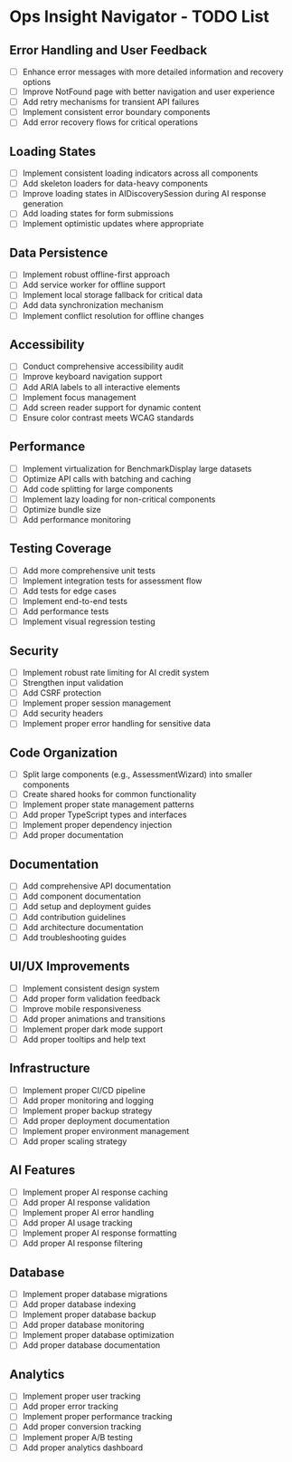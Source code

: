 # Ops Insight Navigator - TODO List

## Error Handling and User Feedback
- [ ] Enhance error messages with more detailed information and recovery options
- [ ] Improve NotFound page with better navigation and user experience
- [ ] Add retry mechanisms for transient API failures
- [ ] Implement consistent error boundary components
- [ ] Add error recovery flows for critical operations

## Loading States
- [ ] Implement consistent loading indicators across all components
- [ ] Add skeleton loaders for data-heavy components
- [ ] Improve loading states in AIDiscoverySession during AI response generation
- [ ] Add loading states for form submissions
- [ ] Implement optimistic updates where appropriate

## Data Persistence
- [ ] Implement robust offline-first approach
- [ ] Add service worker for offline support
- [ ] Implement local storage fallback for critical data
- [ ] Add data synchronization mechanism
- [ ] Implement conflict resolution for offline changes

## Accessibility
- [ ] Conduct comprehensive accessibility audit
- [ ] Improve keyboard navigation support
- [ ] Add ARIA labels to all interactive elements
- [ ] Implement focus management
- [ ] Add screen reader support for dynamic content
- [ ] Ensure color contrast meets WCAG standards

## Performance
- [ ] Implement virtualization for BenchmarkDisplay large datasets
- [ ] Optimize API calls with batching and caching
- [ ] Add code splitting for large components
- [ ] Implement lazy loading for non-critical components
- [ ] Optimize bundle size
- [ ] Add performance monitoring

## Testing Coverage
- [ ] Add more comprehensive unit tests
- [ ] Implement integration tests for assessment flow
- [ ] Add tests for edge cases
- [ ] Implement end-to-end tests
- [ ] Add performance tests
- [ ] Implement visual regression testing

## Security
- [ ] Implement robust rate limiting for AI credit system
- [ ] Strengthen input validation
- [ ] Add CSRF protection
- [ ] Implement proper session management
- [ ] Add security headers
- [ ] Implement proper error handling for sensitive data

## Code Organization
- [ ] Split large components (e.g., AssessmentWizard) into smaller components
- [ ] Create shared hooks for common functionality
- [ ] Implement proper state management patterns
- [ ] Add proper TypeScript types and interfaces
- [ ] Implement proper dependency injection
- [ ] Add proper documentation

## Documentation
- [ ] Add comprehensive API documentation
- [ ] Add component documentation
- [ ] Add setup and deployment guides
- [ ] Add contribution guidelines
- [ ] Add architecture documentation
- [ ] Add troubleshooting guides

## UI/UX Improvements
- [ ] Implement consistent design system
- [ ] Add proper form validation feedback
- [ ] Improve mobile responsiveness
- [ ] Add proper animations and transitions
- [ ] Implement proper dark mode support
- [ ] Add proper tooltips and help text

## Infrastructure
- [ ] Implement proper CI/CD pipeline
- [ ] Add proper monitoring and logging
- [ ] Implement proper backup strategy
- [ ] Add proper deployment documentation
- [ ] Implement proper environment management
- [ ] Add proper scaling strategy

## AI Features
- [ ] Implement proper AI response caching
- [ ] Add proper AI response validation
- [ ] Implement proper AI error handling
- [ ] Add proper AI usage tracking
- [ ] Implement proper AI response formatting
- [ ] Add proper AI response filtering

## Database
- [ ] Implement proper database migrations
- [ ] Add proper database indexing
- [ ] Implement proper database backup
- [ ] Add proper database monitoring
- [ ] Implement proper database optimization
- [ ] Add proper database documentation

## Analytics
- [ ] Implement proper user tracking
- [ ] Add proper error tracking
- [ ] Implement proper performance tracking
- [ ] Add proper conversion tracking
- [ ] Implement proper A/B testing
- [ ] Add proper analytics dashboard 